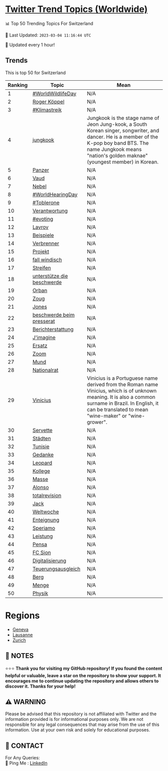 [Twitter Trend Topics (Worldwide)](https://github.com/ErcinDedeoglu/Twitter-Trend-Topics)
==========


📊 Top 50 Trending Topics For Switzerland

📆 Last Updated: `2023-03-04 11:16:44 UTC`

🔧 Updated every 1 hour!


## Trends

This is top 50 for Switzerland

| Ranking | Topic | Mean |
| ------- | ------------ | ------------ |
| 1 | [#WorldWildlifeDay](http://twitter.com/search?q=%23WorldWildlifeDay) | N/A |
| 2 | [Roger Köppel](http://twitter.com/search?q=Roger+K%c3%b6ppel) | N/A |
| 3 | [#Klimastreik](http://twitter.com/search?q=%23Klimastreik) | N/A |
| 4 | [jungkook](http://twitter.com/search?q=jungkook) | Jungkook is the stage name of Jeon Jung-kook, a South Korean singer, songwriter, and dancer. He is a member of the K-pop boy band BTS. The name Jungkook means "nation's golden maknae" (youngest member) in Korean. |
| 5 | [Panzer](http://twitter.com/search?q=Panzer) | N/A |
| 6 | [Vaud](http://twitter.com/search?q=Vaud) | N/A |
| 7 | [Nebel](http://twitter.com/search?q=Nebel) | N/A |
| 8 | [#WorldHearingDay](http://twitter.com/search?q=%23WorldHearingDay) | N/A |
| 9 | [#Toblerone](http://twitter.com/search?q=%23Toblerone) | N/A |
| 10 | [Verantwortung](http://twitter.com/search?q=Verantwortung) | N/A |
| 11 | [#evoting](http://twitter.com/search?q=%23evoting) | N/A |
| 12 | [Lavrov](http://twitter.com/search?q=Lavrov) | N/A |
| 13 | [Beispiele](http://twitter.com/search?q=Beispiele) | N/A |
| 14 | [Verbrenner](http://twitter.com/search?q=Verbrenner) | N/A |
| 15 | [Projekt](http://twitter.com/search?q=Projekt) | N/A |
| 16 | [fall windisch](http://twitter.com/search?q=fall+windisch) | N/A |
| 17 | [Streifen](http://twitter.com/search?q=Streifen) | N/A |
| 18 | [unterstütze die beschwerde](http://twitter.com/search?q=unterst%c3%bctze+die+beschwerde) | N/A |
| 19 | [Orban](http://twitter.com/search?q=Orban) | N/A |
| 20 | [Zoug](http://twitter.com/search?q=Zoug) | N/A |
| 21 | [Jones](http://twitter.com/search?q=Jones) | N/A |
| 22 | [beschwerde beim presserat](http://twitter.com/search?q=beschwerde+beim+presserat) | N/A |
| 23 | [Berichterstattung](http://twitter.com/search?q=Berichterstattung) | N/A |
| 24 | [J'imagine](http://twitter.com/search?q=J%27imagine) | N/A |
| 25 | [Ersatz](http://twitter.com/search?q=Ersatz) | N/A |
| 26 | [Zoom](http://twitter.com/search?q=Zoom) | N/A |
| 27 | [Mund](http://twitter.com/search?q=Mund) | N/A |
| 28 | [Nationalrat](http://twitter.com/search?q=Nationalrat) | N/A |
| 29 | [Vinicius](http://twitter.com/search?q=Vinicius) | Vinicius is a Portuguese name derived from the Roman name Vinicius, which is of unknown meaning. It is also a common surname in Brazil. In English, it can be translated to mean "wine-maker" or "wine-grower". |
| 30 | [Servette](http://twitter.com/search?q=Servette) | N/A |
| 31 | [Städten](http://twitter.com/search?q=St%c3%a4dten) | N/A |
| 32 | [Tunisie](http://twitter.com/search?q=Tunisie) | N/A |
| 33 | [Gedanke](http://twitter.com/search?q=Gedanke) | N/A |
| 34 | [Leopard](http://twitter.com/search?q=Leopard) | N/A |
| 35 | [Kollege](http://twitter.com/search?q=Kollege) | N/A |
| 36 | [Masse](http://twitter.com/search?q=Masse) | N/A |
| 37 | [Alonso](http://twitter.com/search?q=Alonso) | N/A |
| 38 | [totalrevision](http://twitter.com/search?q=totalrevision) | N/A |
| 39 | [Jack](http://twitter.com/search?q=Jack) | N/A |
| 40 | [Weltwoche](http://twitter.com/search?q=Weltwoche) | N/A |
| 41 | [Enteignung](http://twitter.com/search?q=Enteignung) | N/A |
| 42 | [Speriamo](http://twitter.com/search?q=Speriamo) | N/A |
| 43 | [Leistung](http://twitter.com/search?q=Leistung) | N/A |
| 44 | [Pensa](http://twitter.com/search?q=Pensa) | N/A |
| 45 | [FC Sion](http://twitter.com/search?q=FC+Sion) | N/A |
| 46 | [Digitalisierung](http://twitter.com/search?q=Digitalisierung) | N/A |
| 47 | [Teuerungsausgleich](http://twitter.com/search?q=Teuerungsausgleich) | N/A |
| 48 | [Berg](http://twitter.com/search?q=Berg) | N/A |
| 49 | [Menge](http://twitter.com/search?q=Menge) | N/A |
| 50 | [Physik](http://twitter.com/search?q=Physik) | N/A |



# Regions

* [Geneva](</Switzerland/Geneva.md>)
* [Lausanne](</Switzerland/Lausanne.md>)
* [Zurich](</Switzerland/Zurich.md>)



## 📝 NOTES

⭐⭐⭐ **Thank you for visiting my GitHub repository! If you found the content helpful or valuable, leave a star on the repository to show your support. It encourages me to continue updating the repository and allows others to discover it. Thanks for your help!**


## ⚠️ WARNING

Please be advised that this repository is not affiliated with Twitter and the information provided is for informational purposes only. We are not responsible for any legal consequences that may arise from the use of this information. Use at your own risk and solely for educational purposes.


## 📨 CONTACT

 For Any Queries:  
            🏓 Ping Me : [LinkedIn](https://www.linkedin.com/in/ercindedeoglu/)
